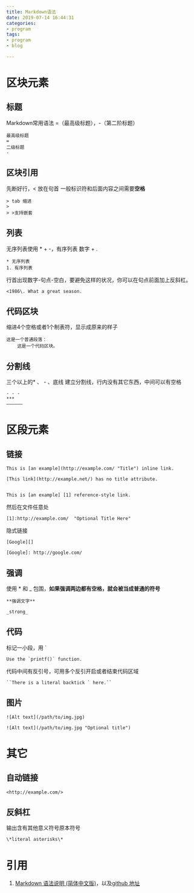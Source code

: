 ```yaml
---
title: Markdown语法
date: 2019-07-14 16:44:31
categories:
- program
tags:
- program
- blog

---
```


区块元素
===

标题
---
Markdown常用语法 =（最高级标题），-（第二阶标题）

	最高级标题
	=
	二级标题
	-
	

区块引用
---
先断好行，< 放在句首  一般标识符和后面内容之间需要**空格**

	> tab 缩进
	> 
	> >支持嵌套
	


列表
---
无序列表使用 * + -，有序列表 数字 + .

	* 无序列表
	1. 有序列表
	

行首出现数字-句点-空白，要避免这样的状况，你可以在句点前面加上反斜杠。

	<1986\. What a great season.
	
代码区块
---
缩进4个空格或者1个制表符，显示成原来的样子

	这是一个普通段落：
    	这是一个代码区块。
	
	
分割线
---
三个以上的* 、 - 、底线 建立分割线，行内没有其它东西，中间可以有空格

	- - -
	***
	——————
	

区段元素
===
链接
---

	This is [an example](http://example.com/ "Title") inline link.
	
	[This link](http://example.net/) has no title attribute.

	
	This is [an example] [1] reference-style link.
然后在文件任意处

	[1]:http://example.com/  "Optional Title Here"

隐式链接

	[Google][]

	[Google]: http://google.com/
	
	
强调
---
使用 * 和 _	包围，**如果强调两边都有空格，就会被当成普通的符号**
	
	**强调文字**

	_strong_
	

代码
---
标记一小段，用  `

	Use the `printf()` function.

代码中间有反引号，可用多个反引开启或者结束代码区域

	``There is a literal backtick ` here.``
	

图片
---
	![Alt text](/path/to/img.jpg)

	![Alt text](/path/to/img.jpg "Optional title")
	

其它
===

自动链接
---

	<http://example.com/>
	

反斜杠
---
输出含有其他意义符号原本符号

	\*literal asterisks\*


引用
===
1. [Markdown 语法说明 (简体中文版)](http://wow.kuapp.com/markdown/)，以及[github 地址](https://github.com/riku/Markdown-Syntax-CN/)